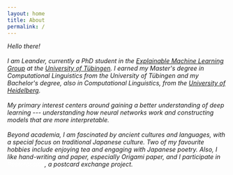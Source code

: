```yaml
---
layout: home
title: About
permalink: /
---
```


_Hello there!_
<br/><br/>
_I am Leander, currently a PhD student in the <a href="https://www.eml-unitue.de/"> Explainable Machine Learning Group</a> at the <a href="https://uni-tuebingen.de/"> University of Tübingen</a>.
I earned my Master's degree in Computational Linguistics from the University of Tübingen and my Bachelor's degree, also in Computational Linguistics, from the <a href="https://www.uni-heidelberg.de/en"> University of Heidelberg</a>._
<br/><br/>
_My primary interest centers around gaining a better understanding of deep learning --- understanding how neural networks work and constructing models that are more interpretable._
<br/><br/>
_Beyond academia, I am fascinated by ancient cultures and languages, with a special focus on traditional Japanese culture. Two of my favourite hobbies include enjoying tea and engaging with Japanese poetry. Also, I like hand-writing and paper, especially Origami paper, and I participate in <a style="color: white" href="https://www.postcrossing.com/"> Postcrossing</a>, a postcard exchange project._
